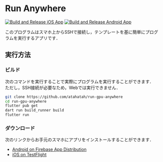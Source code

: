 # Run Anywhere
[![Build and Release iOS App](https://github.com/atahatah/run-gpu-anywhere/actions/workflows/deploy-ios.yml/badge.svg)](https://github.com/atahatah/run-gpu-anywhere/actions/workflows/deploy-ios.yml)
[![Build and Release Android App](https://github.com/atahatah/run-gpu-anywhere/actions/workflows/deploy-android.yml/badge.svg)](https://github.com/atahatah/run-gpu-anywhere/actions/workflows/deploy-android.yml)

このプログラムはスマホ上からSSHで接続し，テンプレートを基に簡単にプログラムを実行するアプリです．


## 実行方法
### ビルド
次のコマンドを実行することで実際にプログラムを実行することができます．
ただし，SSH接続が必要なため，Webでは実行できません．
```sh
git clone https://github.com/atahatah/run-gpu-anywhere
cd run-gpu-anywhere
flutter pub get
dart run build_runner build 
flutter run
```

### ダウンロード
次のリンクからお手元のスマホにアプリをインストールすることができます．
- [Android on Firebase App Distribution](https://appdistribution.firebase.dev/i/bf4bcbec98f082b1)
- [iOS on TestFlight](https://testflight.apple.com/join/QUdxNb0j)